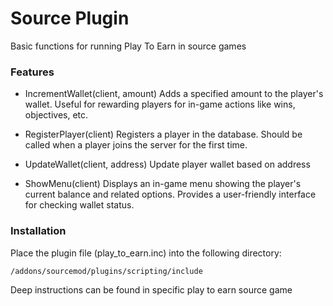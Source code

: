 # Source Plugin

Basic functions for running Play To Earn in source games

### Features
- IncrementWallet(client, amount)
Adds a specified amount to the player's wallet.
Useful for rewarding players for in-game actions like wins, objectives, etc.

- RegisterPlayer(client)
Registers a player in the database.
Should be called when a player joins the server for the first time.

- UpdateWallet(client, address)
Update player wallet based on address

- ShowMenu(client)
Displays an in-game menu showing the player's current balance and related options.
Provides a user-friendly interface for checking wallet status.

### Installation
Place the plugin file (play_to_earn.inc) into the following directory:
```
/addons/sourcemod/plugins/scripting/include
```

Deep instructions can be found in specific play to earn source game